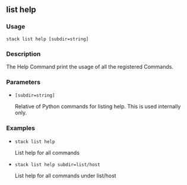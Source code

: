 ## list help

### Usage

`stack list help [subdir=string]`

### Description

The Help Command print the usage of all the registered
	Commands.

### Parameters
* `[subdir=string]`

   Relative of Python commands for listing help.  This is used internally
	only.

### Examples

* `stack list help`

   List help for all commands

* `stack list help subdir=list/host`

   List help for all commands under list/host



